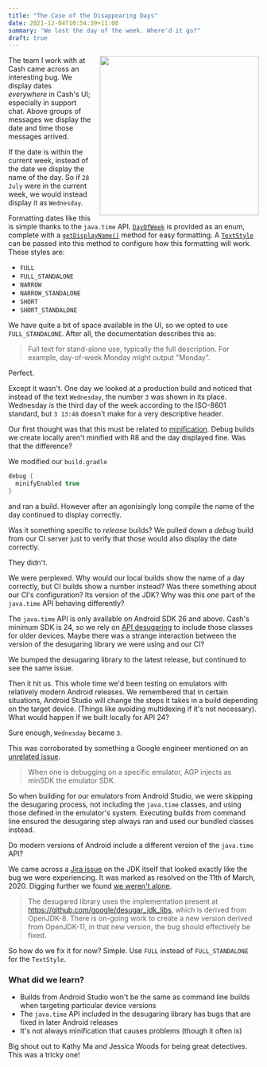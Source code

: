 ```yaml
---
title: "The Case of the Disappearing Days"
date: 2021-12-04T10:54:39+11:00
summary: "We lost the day of the week. Where'd it go?"
draft: true
---
```


<img src="../../img/cash-chat-date.png" style="width: 320px; max-width: 100%; display: inline; float: right; margin-bottom: 8px; margin-left: 16px;">

The team I work with at Cash came across an interesting bug. We display dates _everywhere_ in Cash's UI; especially in support chat. Above groups of messages we display the date and time those messages arrived. 

If the date is within the current week, instead of the date we display the name of the day. So if `28 July` were in the current week, we would instead display it as `Wednesday`.

Formatting dates like this is simple thanks to the `java.time` API. [`DayOfWeek`](https://docs.oracle.com/javase/8/docs/api/java/time/DayOfWeek.html) is provided as an enum, complete with a [`getDisplayName()`](https://docs.oracle.com/javase/8/docs/api/java/time/DayOfWeek.html#getDisplayName-java.time.format.TextStyle-java.util.Locale-) method for easy formatting. A [`TextStyle`](https://docs.oracle.com/javase/8/docs/api/java/time/format/TextStyle.html) can be passed into this method to configure how this formatting will work. These styles are:
- `FULL`
- `FULL_STANDALONE`
- `NARROW`
- `NARROW_STANDALONE`
- `SHORT`
- `SHORT_STANDALONE`

We have quite a bit of space available in the UI, so we opted to use `FULL_STANDALONE`. After all, the documentation describes this as:

> Full text for stand-alone use, typically the full description. For example, day-of-week Monday might output "Monday".

Perfect.

Except it wasn't. One day we looked at a production build and noticed that instead of the text `Wednesday`, the number `3` was shown in its place. Wednesday _is_ the third day of the week according to the ISO-8601 standard, but `3 13:48` doesn't make for a very descriptive header.

Our first thought was that this must be related to [minification](https://developer.android.com/studio/build/shrink-code). Debug builds we create locally aren't minified with R8 and the day displayed fine. Was that the difference?

We modified our `build.gradle`
```groovy
debug {
  minifyEnabled true
}
```
and ran a build. However after an agonisingly long compile the name of the day continued to display correctly.

Was it something specific to _release_ builds? We pulled down a _debug_ build from our CI server just to verify that those would also display the date correctly.

They didn't.

We were perplexed. Why would our local builds show the name of a day correctly, but CI builds show a number instead? Was there something about our CI's configuration? Its version of the JDK? Why was this _one_ part of the `java.time` API behaving differently?

The `java.time` API is only available on Android SDK 26 and above. Cash's minimum SDK is 24, so we rely on [API desugaring](https://developer.android.com/studio/write/java8-support-table) to include those classes for older devices. Maybe there was a strange interaction between the version of the desugaring library we were using and our CI?

We bumped the desugaring library to the latest release, but continued to see the same issue.

Then it hit us. This whole time we'd been testing on emulators with relatively modern Android releases. We remembered that in certain situations, Android Studio will change the steps it takes in a build depending on the target device. (Things like avoiding multidexing if it's not necessary). What would happen if we built locally for API 24?

Sure enough, `Wednesday` became `3`.

This was corroborated by something a Google engineer mentioned on an [unrelated issue](https://issuetracker.google.com/issues/205866514).

> When one is debugging on a specific emulator, AGP injects as minSDK the emulator SDK.

So when building for our emulators from Android Studio, we were skipping the desugaring process, not including the `java.time` classes, and using those defined in the emulator's system. Executing builds from command line ensured the desugaring step always ran and used our bundled classes instead.

Do modern versions of Android include a different version of the `java.time` API?

We came across a [Jira issue](https://bugs.openjdk.java.net/browse/JDK-8146356) on the JDK itself that looked exactly like the bug we were experiencing. It was marked as resolved on the 11th of March, 2020. Digging further we found [we weren't alone](https://issuetracker.google.com/issues/176502609).

> The desugared library uses the implementation present at https://github.com/google/desugar_jdk_libs, which is derived from OpenJDK-8. There is on-going work to create a new version derived from OpenJDK-11, in that new version, the bug should effectively be fixed.

So how do we fix it for now? Simple. Use `FULL` instead of `FULL_STANDALONE` for the `TextStyle`.

### What did we learn?

- Builds from Android Studio won't be the same as command line builds when targeting particular device versions
- The `java.time` API included in the desugaring library has bugs that are fixed in later Android releases
- It's not always minification that causes problems (though it often is)

Big shout out to Kathy Ma and Jessica Woods for being great detectives. This was a tricky one!
